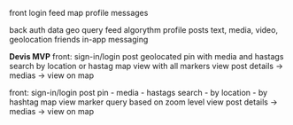 front
  login
  feed
  map
  profile
  messages

back
  auth
  data geo query
  feed algorythm
  profile
    posts
      text, media, video, geolocation
    friends
  in-app messaging


**Devis MVP**
front:
  sign-in/login
  post geolocated pin with media and hastags
  search by location or hastag
  map view with all markers
  view post details
    -> medias
    -> view on map

front:
  sign-in/login
  post pin
    - media
    - hastags
  search
    - by location
    - by hashtag
  map view marker query based on zoom level
  view post details
    -> medias
    -> view on map

